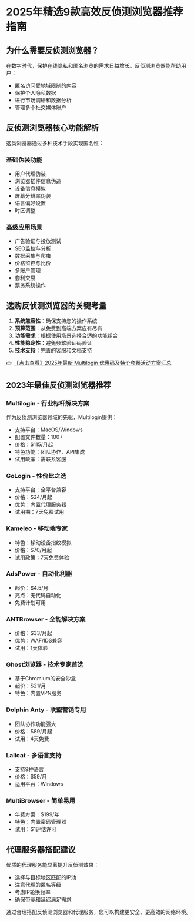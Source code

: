 # 2025年精选9款高效反侦测浏览器推荐指南

## 为什么需要反侦测浏览器？

在数字时代，保护在线隐私和匿名浏览的需求日益增长。反侦测浏览器能帮助用户：

- 匿名访问受地域限制的内容
- 保护个人隐私数据
- 进行市场调研和数据分析
- 管理多个社交媒体账户

## 反侦测浏览器核心功能解析

这类浏览器通过多种技术手段实现匿名性：

### 基础伪装功能
- 用户代理伪装
- 浏览器插件信息伪造
- 设备信息模拟
- 屏幕分辨率伪装
- 语言偏好设置
- 时区调整

### 高级应用场景
- 广告验证与投放测试
- SEO监控与分析
- 数据采集与爬虫
- 价格监控与比价
- 多账户管理
- 套利交易
- 票务系统操作

## 选购反侦测浏览器的关键考量

1. **系统兼容性**：确保支持您的操作系统
2. **预算范围**：从免费到高端方案应有尽有
3. **功能需求**：根据使用场景选择合适的功能组合
4. **性能稳定性**：避免频繁验证码验证
5. **技术支持**：完善的客服和文档支持

👉 [【点击查看】2025年最新 Multilogin 优惠码及特价套餐活动方案汇总](https://bit.ly/multIlogin)

## 2023年最佳反侦测浏览器推荐

### Multilogin - 行业标杆解决方案
作为反侦测浏览器领域的先驱，Multilogin提供：
- 支持平台：MacOS/Windows
- 配置文件数量：100+
- 价格：$115/月起
- 特色功能：团队协作、API集成
- 试用政策：需联系客服

### GoLogin - 性价比之选
- 支持平台：全平台兼容
- 价格：$24/月起
- 优势：内置代理服务器
- 试用期：7天免费试用

### Kameleo - 移动端专家
- 特色：移动设备指纹模拟
- 价格：$70/月起
- 试用政策：7天免费体验

### AdsPower - 自动化利器
- 起价：$4.5/月
- 亮点：无代码自动化
- 免费计划可用

### ANTBrowser - 全能解决方案
- 价格：$33/月起
- 优势：WAF/IDS兼容
- 试用：1天体验

### Ghost浏览器 - 技术专家首选
- 基于Chromium的安全沙盒
- 起价：$21/月
- 特色：内置VPN服务

### Dolphin Anty - 联盟营销专用
- 团队协作功能强大
- 价格：$89/月起
- 试用：4天免费

### Lalicat - 多语言支持
- 支持9种语言
- 价格：$59/月
- 适用平台：Windows

### MultiBrowser - 简单易用
- 年费方案：$199/年
- 特色：内置密码管理器
- 试用：$1评估许可

## 代理服务器搭配建议

优质的代理服务能显著提升反侦测效果：
- 选择与目标地区匹配的IP池
- 注意代理的匿名等级
- 考虑IP轮换频率
- 确保带宽和延迟满足需求

通过合理搭配反侦测浏览器和代理服务，您可以构建更安全、更高效的网络环境。
